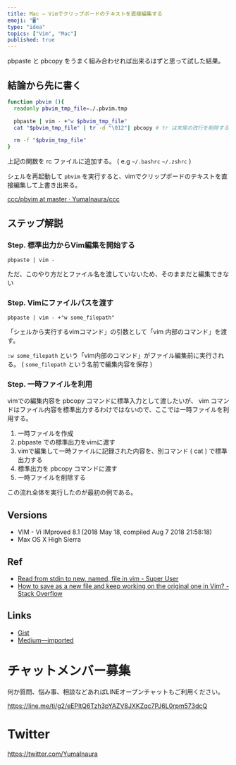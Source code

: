 ```yaml
---
title: Mac — Vimでクリップボードのテキストを直接編集する
emoji: "🖥"
type: "idea"
topics: ["Vim", "Mac"]
published: true
---
```


pbpaste と pbcopy をうまく組み合わせれば出来るはずと思って試した結果。

## 結論から先に書く

```sh
function pbvim (){
  readonly pbvim_tmp_file=./.pbvim.tmp

  pbpaste | vim - +"w $pbvim_tmp_file"
  cat "$pbvim_tmp_file" | tr -d "\012"| pbcopy # tr は末尾の改行を削除するため

  rm -f "$pbvim_tmp_file"
}
```

上記の関数を rc ファイルに追加する。 ( e.g `~/.bashrc` `~/.zshrc` )

シェルを再起動して `pbvim` を実行すると、vimでクリップボードのテキストを直接編集して上書き出来る。

[ccc/pbvim at master · YumaInaura/ccc](https://github.com/YumaInaura/ccc/blob/master/source/pbvim)

## ステップ解説

### Step. 標準出力からVim編集を開始する

```
pbpaste | vim -
```

ただ、このやり方だとファイル名を渡していないため、そのままだと編集できない

### Step. Vimにファイルパスを渡す

```
pbpaste | vim - +"w some_filepath"
```

「シェルから実行するvimコマンド」の引数として「vim 内部のコマンド」を渡す。

`:w some_filepath` という「vim内部のコマンド」がファイル編集前に実行される。 ( `some_filepath` という名前で編集内容を保存 )

### Step. 一時ファイルを利用

vimでの編集内容を pbcopy コマンドに標準入力として渡したいが、
vim コマンドはファイル内容を標準出力するわけではないので、ここでは一時ファイルを利用する。

1. 一時ファイルを作成
2. pbpaste での標準出力をvimに渡す
3. vimで編集して一時ファイルに記録された内容を、別コマンド ( cat ) で標準出力する
4. 標準出力を pbcopy コマンドに渡す
5. 一時ファイルを削除する

この流れ全体を実行したのが最初の例である。

## Versions

- VIM - Vi IMproved 8.1 (2018 May 18, compiled Aug  7 2018 21:58:18)
- Max OS X High Sierra

## Ref

- [Read from stdin to new, named, file in vim - Super User](https://superuser.com/questions/421367/read-from-stdin-to-new-named-file-in-vim)
- [How to save as a new file and keep working on the original one in Vim? - Stack Overflow](https://stackoverflow.com/questions/4980168/how-to-save-as-a-new-file-and-keep-working-on-the-original-one-in-vim)

## Links

- [Gist](https://gist.github.com/YumaInaura/6585e10fd96dcf1b0088f20c40cd448e)
- [Medium—imported](https://medium.com/p/2238783e2ad9)








<!-- Update From Qiita API -->

# チャットメンバー募集


何か質問、悩み事、相談などあればLINEオープンチャットもご利用ください。

https://line.me/ti/g2/eEPltQ6Tzh3pYAZV8JXKZqc7PJ6L0rpm573dcQ





# Twitter


https://twitter.com/YumaInaura


<!-- Update From Qiita API -->


